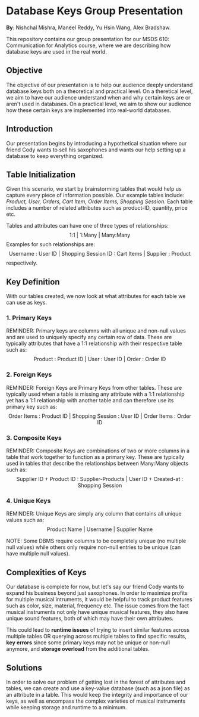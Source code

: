 # Database Keys Group Presentation

**By**: Nishchal Mishra, Maneel Reddy, Yu Hsin Wang, Alex Bradshaw.

This repository contains our group presentation for our MSDS 610: Communication for Analytics course, where we are describing how database keys are used in the real world. 

## Objective
The objective of our presentation is to help our audience deeply understand database keys both on a theoretical and practical level. On a theretical level, we aim to have our audience understand when and why certain keys are or aren't used in databases. On a practical level, we aim to show our audience how these certain keys are implemented into real-world databases.

## Introduction
Our presentation begins by introducing a hypothetical situation where our friend Cody wants to sell his saxophones and wants our help setting up a database to keep everything organized. 

## Table Initialization
Given this scenario, we start by brainstorming tables that would help us capture every piece of information possible. 
Our example tables include: $\textit{Product, User, Orders, Cart Item, Order Items, Shopping Session}$. 
Each table includes a number of related attributes such as product-ID, quantity, price etc.

Tables and attributes can have one of three types of relationships: $$\text{1:1 | 1:Many | Many:Many}$$ 
Examples for such relationships are: $$\text{Username : User ID | Shopping Session ID : Cart Items | Supplier : Product}$$ respectively.  

## Key Definition
With our tables created, we now look at what attributes for each table we can use as keys. 

### 1. Primary Keys 
REMINDER: Primary keys are columns with all unique and non-null values and are used to uniquely specify any certain row of data. These are typically attributes that have a 1:1 relationship with their respective table such as:
$$\text{Product : Product ID | User : User ID | Order : Order ID}$$

### 2. Foreign Keys
REMINDER: Foreign Keys are Primary Keys from other tables. These are typically used when a table is missing any attribute with a 1:1 relationship yet has a 1:1 relationship with another table and can therefore use its primary key such as:
$$\text{Order Items : Product ID | Shopping Session : User ID | Order Items : Order ID}$$

### 3. Composite Keys
REMINDER: Composite Keys are combinations of two or more columns in a table that work together to function as a primary key. These are typically used in tables that describe the relationships between Many:Many objects such as:
$$\text{Supplier ID + Product ID : Supplier-Products | User ID + Created-at : Shopping Session}$$


### 4. Unique Keys
REMINDER: Unique Keys are simply any column that contains all unique values such as:
$$\text{Product Name | Username | Supplier Name}$$

NOTE: Some DBMS require columns to be completely unique (no multiple null values) while others only require non-null entries to be unique (can have multiple null values). 

## Complexities of Keys
Our database is complete for now, but let's say our friend Cody wants to expand his business beyond just saxophones. In order to maximize profits for multiple musical intruments, it would be helpful to track product features such as color, size, material, frequency etc. The issue comes from the fact musical instruments not only have unique musical features, they also have unique sound features, both of which may have their own attributes. 

This could lead to $\textbf{runtime issues}$ of trying to insert similar features across multiple tables OR querying across multiple tables to find specific results, $\textbf{key errors}$ since some primary keys may not be unique or non-null anymore, and $\textbf{storage overload}$ from the additional tables. 

## Solutions
In order to solve our problem of getting lost in the forest of attributes and tables, we can create and use a key-value database (such as a json file) as an attribute in a table. This would keep the integrity and importance of our keys, as well as encompass the complex varieties of musical instruments while keeping storage and runtime to a minimum. 




